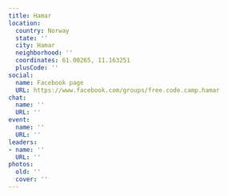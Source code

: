 ```yaml
---
title: Hamar
location:
  country: Norway
  state: ''
  city: Hamar
  neighborhood: ''
  coordinates: 61.00265, 11.163251
  plusCode: ''
social:
  name: Facebook page
  URL: https://www.facebook.com/groups/free.code.camp.hamar
chat:
  name: ''
  URL: ''
event:
  name: ''
  URL: ''
leaders:
- name: ''
  URL: ''
photos:
  old: ''
  cover: ''
---
```

